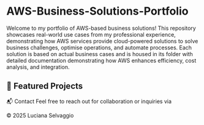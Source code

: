 # AWS-Business-Solutions-Portfolio
Welcome to my portfolio of AWS-based business solutions! 
This repository showcases real-world use cases from my professional experience, demonstrating how AWS services provide cloud-powered solutions to solve business challenges, optimise operations, and automate processes. 
Each solution is based on actual business cases and is housed in its folder with detailed documentation demonstrating how AWS enhances efficiency, cost analysis, and integration.

## 🚀 Featured Projects


📬 Contact
Feel free to reach out for collaboration or inquiries via 

© 2025 Luciana Selvaggio
